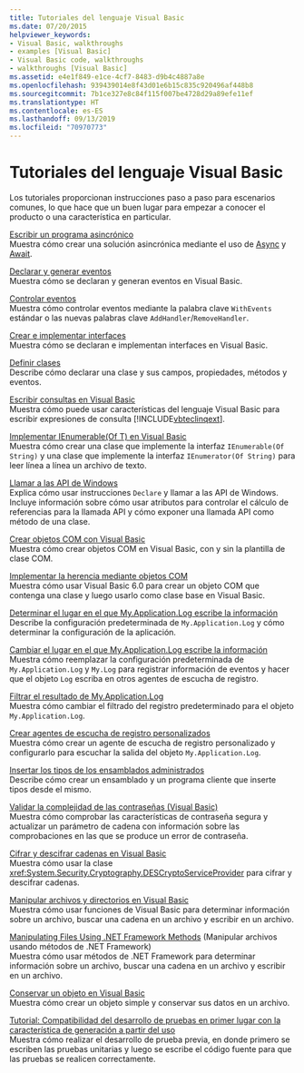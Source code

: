 ```yaml
---
title: Tutoriales del lenguaje Visual Basic
ms.date: 07/20/2015
helpviewer_keywords:
- Visual Basic, walkthroughs
- examples [Visual Basic]
- Visual Basic code, walkthroughs
- walkthroughs [Visual Basic]
ms.assetid: e4e1f849-e1ce-4cf7-8483-d9b4c4887a8e
ms.openlocfilehash: 939439014e8f43d01e6b15c835c920496af448b8
ms.sourcegitcommit: 7b1ce327e8c84f115f007be4728d29a89efe11ef
ms.translationtype: HT
ms.contentlocale: es-ES
ms.lasthandoff: 09/13/2019
ms.locfileid: "70970773"
---
```

# <a name="visual-basic-language-walkthroughs"></a>Tutoriales del lenguaje Visual Basic
Los tutoriales proporcionan instrucciones paso a paso para escenarios comunes, lo que hace que un buen lugar para empezar a conocer el producto o una característica en particular.  
  
 [Escribir un programa asincrónico](./programming-guide/concepts/async/walkthrough-accessing-the-web-by-using-async-and-await.md)  
 Muestra cómo crear una solución asincrónica mediante el uso de [Async](language-reference/modifiers/async.md) y [Await](language-reference/operators/await-operator.md).  
  
 [Declarar y generar eventos](programming-guide/language-features/events/walkthrough-declaring-and-raising-events.md)  
 Muestra cómo se declaran y generan eventos en Visual Basic.  
  
 [Controlar eventos](programming-guide/language-features/events/walkthrough-handling-events.md)  
 Muestra cómo controlar eventos mediante la palabra clave `WithEvents` estándar o las nuevas palabras clave `AddHandler`/`RemoveHandler`.  
  
 [Crear e implementar interfaces](programming-guide/language-features/interfaces/walkthrough-creating-and-implementing-interfaces.md)  
 Muestra cómo se declaran e implementan interfaces en Visual Basic.  
  
 [Definir clases](programming-guide/language-features/objects-and-classes/walkthrough-defining-classes.md)  
 Describe cómo declarar una clase y sus campos, propiedades, métodos y eventos.  
  
 [Escribir consultas en Visual Basic](programming-guide/concepts/linq/walkthrough-writing-queries.md)  
 Muestra cómo puede usar características del lenguaje Visual Basic para escribir expresiones de consulta [!INCLUDE[vbteclinqext](~/includes/vbteclinqext-md.md)].  
  
 [Implementar IEnumerable(Of T) en Visual Basic](programming-guide/language-features/control-flow/walkthrough-implementing-ienumerable-of-t.md)  
 Muestra cómo crear una clase que implemente la interfaz `IEnumerable(Of String)` y una clase que implemente la interfaz `IEnumerator(Of String)` para leer línea a línea un archivo de texto.  
  
 [Llamar a las API de Windows](programming-guide/com-interop/walkthrough-calling-windows-apis.md)  
 Explica cómo usar instrucciones `Declare` y llamar a las API de Windows. Incluye información sobre cómo usar atributos para controlar el cálculo de referencias para la llamada API y cómo exponer una llamada API como método de una clase.  
  
 [Crear objetos COM con Visual Basic](programming-guide/com-interop/walkthrough-creating-com-objects.md)  
 Muestra cómo crear objetos COM en Visual Basic, con y sin la plantilla de clase COM.  
  
 [Implementar la herencia mediante objetos COM](programming-guide/com-interop/walkthrough-implementing-inheritance-with-com-objects.md)  
 Muestra cómo usar Visual Basic 6.0 para crear un objeto COM que contenga una clase y luego usarlo como clase base en Visual Basic.  
  
 [Determinar el lugar en el que My.Application.Log escribe la información](developing-apps/programming/log-info/walkthrough-determining-where-my-application-log-writes-information.md)  
 Describe la configuración predeterminada de `My.Application.Log` y cómo determinar la configuración de la aplicación.  
  
 [Cambiar el lugar en el que My.Application.Log escribe la información](developing-apps/programming/log-info/walkthrough-changing-where-my-application-log-writes-information.md)  
 Muestra cómo reemplazar la configuración predeterminada de `My.Application.Log` y `My.Log` para registrar información de eventos y hacer que el objeto `Log` escriba en otros agentes de escucha de registro.  
  
 [Filtrar el resultado de My.Application.Log](developing-apps/programming/log-info/walkthrough-filtering-my-application-log-output.md)  
 Muestra cómo cambiar el filtrado del registro predeterminado para el objeto `My.Application.Log`.  
  
 [Crear agentes de escucha de registro personalizados](developing-apps/programming/log-info/walkthrough-creating-custom-log-listeners.md)  
 Muestra cómo crear un agente de escucha de registro personalizado y configurarlo para escuchar la salida del objeto `My.Application.Log`.  
  
 [Insertar los tipos de los ensamblados administrados ](../standard/assembly/embed-types-visual-studio.md)  
 Describe cómo crear un ensamblado y un programa cliente que inserte tipos desde el mismo.  
  
 [Validar la complejidad de las contraseñas (Visual Basic)](programming-guide/language-features/strings/walkthrough-validating-that-passwords-are-complex.md)  
 Muestra cómo comprobar las características de contraseña segura y actualizar un parámetro de cadena con información sobre las comprobaciones en las que se produce un error de contraseña.  
  
 [Cifrar y descifrar cadenas en Visual Basic](programming-guide/language-features/strings/walkthrough-encrypting-and-decrypting-strings.md)  
 Muestra cómo usar la clase <xref:System.Security.Cryptography.DESCryptoServiceProvider> para cifrar y descifrar cadenas.  
  
 [Manipular archivos y directorios en Visual Basic](developing-apps/programming/drives-directories-files/walkthrough-manipulating-files-and-directories.md)  
 Muestra cómo usar funciones de Visual Basic para determinar información sobre un archivo, buscar una cadena en un archivo y escribir en un archivo.  
  
 [Manipulating Files Using .NET Framework Methods](developing-apps/programming/drives-directories-files/walkthrough-manipulating-files-by-using-net-framework-methods.md) (Manipular archivos usando métodos de .NET Framework)  
 Muestra cómo usar métodos de .NET Framework para determinar información sobre un archivo, buscar una cadena en un archivo y escribir en un archivo.  
  
 [Conservar un objeto en Visual Basic](programming-guide/concepts/serialization/walkthrough-persisting-an-object-in-visual-studio.md)  
 Muestra cómo crear un objeto simple y conservar sus datos en un archivo.  
  
 [Tutorial: Compatibilidad del desarrollo de pruebas en primer lugar con la característica de generación a partir del uso](/visualstudio/ide/walkthrough-test-first-support-with-the-generate-from-usage-feature)  
 Muestra cómo realizar el desarrollo de prueba previa, en donde primero se escriben las pruebas unitarias y luego se escribe el código fuente para que las pruebas se realicen correctamente.

